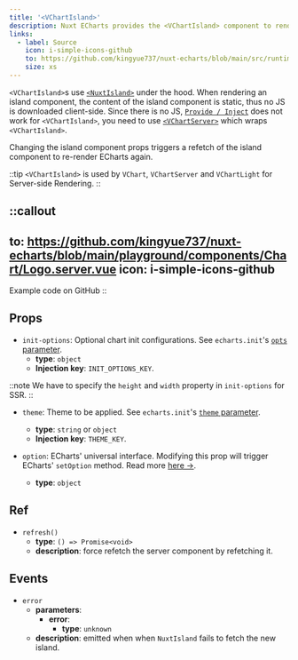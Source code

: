 ```yaml
---
title: '<VChartIsland>'
description: Nuxt ECharts provides the <VChartIsland> component to render a non-interactive ECharts SVG without any client JS.
links:
  - label: Source
    icon: i-simple-icons-github
    to: https://github.com/kingyue737/nuxt-echarts/blob/main/src/runtime/components/VChartIsland.vue
    size: xs
---
```


`<VChartIsland>`s use [`<NuxtIsland>`](https://nuxt.com/docs/api/components/nuxt-island) under the hood. When rendering an island component, the content of the island component is static, thus no JS is downloaded client-side. Since there is no JS, [`Provide / Inject`](/guides/provide-inject) does not work for `<VChartIsland>`, you need to use [`<VChartServer>`](/components/v-chart-server) which wraps `<VChartIsland>`.

Changing the island component props triggers a refetch of the island component to re-render ECharts again.

::tip
`<VChartIsland>` is used by `VChart`, `VChartServer` and `VChartLight` for Server-side Rendering.
::

::callout
---
to: https://github.com/kingyue737/nuxt-echarts/blob/main/playground/components/Chart/Logo.server.vue
icon: i-simple-icons-github
---
Example code on GitHub
::

## Props

- `init-options`: Optional chart init configurations. See `echarts.init`'s  [`opts` parameter](https://echarts.apache.org/en/api.html#echarts.init).
  - **type**: `object`
  - **Injection key**: `INIT_OPTIONS_KEY`.

::note
We have to specify the `height` and `width` property in `init-options` for SSR.
::

- `theme`: Theme to be applied. See `echarts.init`'s [`theme` parameter](https://echarts.apache.org/en/api.html#echarts.init).
  - **type**: `string` or `object`
  - **Injection key**: `THEME_KEY`.

- `option`: ECharts' universal interface. Modifying this prop will trigger ECharts' `setOption` method. Read more [here →](https://echarts.apache.org/en/option.html).
  - **type**: `object`

## Ref

- `refresh()`
  - **type**: `() => Promise<void>`
  - **description**: force refetch the server component by refetching it.

## Events

- `error`
  - **parameters**:
    - **error**:
      - **type**: `unknown`
  - **description**: emitted when when `NuxtIsland` fails to fetch the new island.
